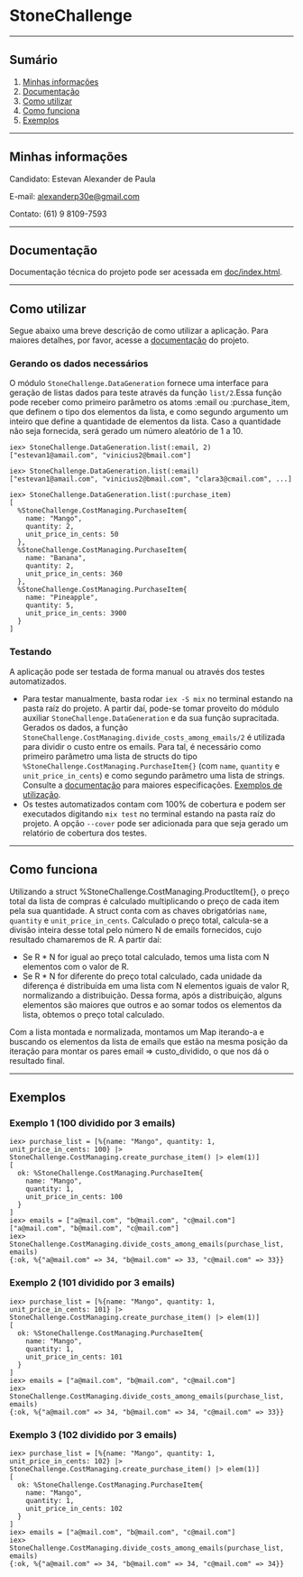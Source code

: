 # StoneChallenge

---

## Sumário

1. [Minhas informações](#minhas-informações)
2. [Documentação](#documentação)
3. [Como utilizar](#como-utilizar)
4. [Como funciona](#como-funciona)
5. [Exemplos](#exemplos)

---

## Minhas informações

Candidato: Estevan Alexander de Paula

E-mail: alexanderp30e@gmail.com

Contato: (61) 9 8109-7593

---

## Documentação

Documentação técnica do projeto pode ser acessada em [doc/index.html](./doc/index.html).

---

## Como utilizar

Segue abaixo uma breve descrição de como utilizar a aplicação. Para maiores detalhes, por favor, acesse a [documentação](./doc/index.html) do projeto.

### Gerando os dados necessários

O módulo `StoneChallenge.DataGeneration` fornece uma interface para geração de listas dados para teste através da função `list/2`.Essa função pode receber como primeiro parâmetro os atoms :email ou :purchase_item, que definem o tipo dos elementos da lista, e como segundo argumento um inteiro que define a quantidade de elementos da lista. Caso a quantidade não seja fornecida, será gerado um número aleatório de 1 a 10.

```
iex> StoneChallenge.DataGeneration.list(:email, 2)
["estevan1@amail.com", "vinicius2@bmail.com"]
```

```
iex> StoneChallenge.DataGeneration.list(:email)
["estevan1@amail.com", "vinicius2@bmail.com", "clara3@cmail.com", ...]
```

```
iex> StoneChallenge.DataGeneration.list(:purchase_item)
[
  %StoneChallenge.CostManaging.PurchaseItem{
    name: "Mango",
    quantity: 2,
    unit_price_in_cents: 50
  },
  %StoneChallenge.CostManaging.PurchaseItem{
    name: "Banana",
    quantity: 2,
    unit_price_in_cents: 360
  },
  %StoneChallenge.CostManaging.PurchaseItem{
    name: "Pineapple",
    quantity: 5,
    unit_price_in_cents: 3900
  }
]
```

### Testando

A aplicação pode ser testada de forma manual ou através dos testes automatizados.

- Para testar manualmente, basta rodar `iex -S mix` no terminal estando na pasta raíz do projeto. A partir daí, pode-se tomar proveito do módulo auxiliar `StoneChallenge.DataGeneration` e da sua função supracitada. Gerados os dados, a função `StoneChallenge.CostManaging.divide_costs_among_emails/2` é utilizada para dividir o custo entre os emails. Para tal, é necessário como primeiro parâmetro uma lista de structs do tipo `%StoneChallenge.CostManaging.PurchaseItem{}` (com `name`, `quantity` e `unit_price_in_cents`) e como segundo parâmetro uma lista de strings. Consulte a [documentação](doc/index.html) para maiores especificações. [Exemplos de utilização](#exemplos).
- Os testes automatizados contam com 100% de cobertura e podem ser executados digitando `mix test` no terminal estando na pasta raíz do projeto. A opção `--cover` pode ser adicionada para que seja gerado um relatório de cobertura dos testes.

---

## Como funciona

Utilizando a struct %StoneChallenge.CostManaging.ProductItem{}, o preço total da lista de compras é calculado multiplicando o preço de cada item pela sua quantidade. A struct conta com as chaves obrigatórias `name`, `quantity` e `unit_price_in_cents`. Calculado o preço total, calcula-se a divisão inteira desse total pelo número N de emails fornecidos, cujo resultado chamaremos de R. A partir daí:

- Se R \* N for igual ao preço total calculado, temos uma lista com N elementos com o valor de R.
- Se R \* N for diferente do preço total calculado, cada unidade da diferença é distribuída em uma lista com N elementos iguais de valor R, normalizando a distribuição. Dessa forma, após a distribuição, alguns elementos são maiores que outros e ao somar todos os elementos da lista, obtemos o preço total calculado.

Com a lista montada e normalizada, montamos um Map iterando-a e buscando os elementos da lista de emails que estão na mesma posição da iteração para montar os pares email => custo_dividido, o que nos dá o resultado final.

---

## Exemplos

### Exemplo 1 (100 dividido por 3 emails)

```
iex> purchase_list = [%{name: "Mango", quantity: 1, unit_price_in_cents: 100} |> StoneChallenge.CostManaging.create_purchase_item() |> elem(1)]
[
  ok: %StoneChallenge.CostManaging.PurchaseItem{
    name: "Mango",
    quantity: 1,
    unit_price_in_cents: 100
  }
]
iex> emails = ["a@mail.com", "b@mail.com", "c@mail.com"]
["a@mail.com", "b@mail.com", "c@mail.com"]
iex> StoneChallenge.CostManaging.divide_costs_among_emails(purchase_list, emails)
{:ok, %{"a@mail.com" => 34, "b@mail.com" => 33, "c@mail.com" => 33}}
```

### Exemplo 2 (101 dividido por 3 emails)

```
iex> purchase_list = [%{name: "Mango", quantity: 1, unit_price_in_cents: 101} |> StoneChallenge.CostManaging.create_purchase_item() |> elem(1)]
[
  ok: %StoneChallenge.CostManaging.PurchaseItem{
    name: "Mango",
    quantity: 1,
    unit_price_in_cents: 101
  }
]
iex> emails = ["a@mail.com", "b@mail.com", "c@mail.com"]
iex> StoneChallenge.CostManaging.divide_costs_among_emails(purchase_list, emails)
{:ok, %{"a@mail.com" => 34, "b@mail.com" => 34, "c@mail.com" => 33}}
```

### Exemplo 3 (102 dividido por 3 emails)

```
iex> purchase_list = [%{name: "Mango", quantity: 1, unit_price_in_cents: 102} |> StoneChallenge.CostManaging.create_purchase_item() |> elem(1)]
[
  ok: %StoneChallenge.CostManaging.PurchaseItem{
    name: "Mango",
    quantity: 1,
    unit_price_in_cents: 102
  }
]
iex> emails = ["a@mail.com", "b@mail.com", "c@mail.com"]
iex> StoneChallenge.CostManaging.divide_costs_among_emails(purchase_list, emails)
{:ok, %{"a@mail.com" => 34, "b@mail.com" => 34, "c@mail.com" => 34}}
```
